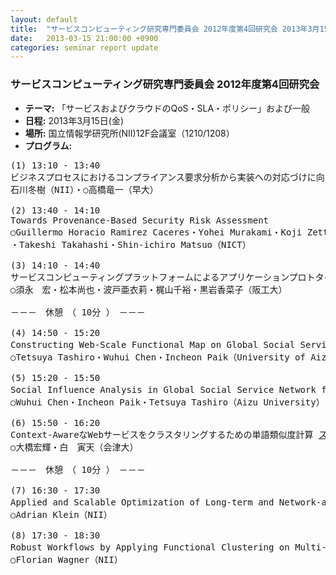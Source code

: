 ```yaml
---
layout: default
title:  "サービスコンピューティング研究専門委員会 2012年度第4回研究会 2013年3月15日(金)"
date:   2013-03-15 21:00:00 +0900
categories: seminar report update
---
```


### サービスコンピューティング研究専門委員会 2012年度第4回研究会
- __テーマ:__ 「サービスおよびクラウドのQoS・SLA・ポリシー」および一般
- __日程:__ 2013年3月15日(金)
- __場所:__ 国立情報学研究所(NII)12F会議室（1210/1208）
- __プログラム:__


<pre>
(1) 13:10 - 13:40
ビジネスプロセスにおけるコンプライアンス要求分析から実装への対応づけに向けて <a href="/assets/file20130315/ishikawa_slide.pdf">スライド</a>
石川冬樹（NII）・○高橋竜一（早大）

(2) 13:40 - 14:10
Towards Provenance-Based Security Risk Assessment
○Guillermo Horacio Ramirez Caceres・Yohei Murakami・Koji Zettsu
・Takeshi Takahashi・Shin-ichiro Matsuo（NICT）

(3) 14:10 - 14:40
サービスコンピューティングプラットフォームによるアプリケーションプロトタイピング  <a href="/assets/file20130315/sunaga_slide.pdf">スライド</a>
○須永　宏・松本尚也・波戸亜衣莉・梶山千裕・黒岩香菜子（阪工大）

－－－　休憩　（ 10分 ）　－－－

(4) 14:50 - 15:20
Constructing Web-Scale Functional Map on Global Social Service Network for Workflow-as-a-Service <a href="/assets/file20130315/tashiro_slide.pdf">スライド</a>
○Tetsuya Tashiro・Wuhui Chen・Incheon Paik（University of Aizu）

(5) 15:20 - 15:50
Social Influence Analysis in Global Social Service Network for Better Quality <a href="/assets/file20130315/chen_slide.pdf">スライド</a>
○Wuhui Chen・Incheon Paik・Tetsuya Tashiro（Aizu University）

(6) 15:50 - 16:20
Context-AwareなWebサービスをクラスタリングするための単語類似度計算 <a href="/assets/file20130315/ohashi_slide.pdf">スライド</a>
○大橋宏輝・白　寅天（会津大）

－－－　休憩　（ 10分 ）　－－－

(7) 16:30 - 17:30
Applied and Scalable Optimization of Long-term and Network-aware Service Compositions  <a href="/assets/file20130315/adrian_slide.pdf">スライド</a>
○Adrian Klein（NII）

(8) 17:30 - 18:30
Robust Workflows by Applying Functional Clustering on Multi-Objective Service Composition  <a href="/assets/file20130315/florian_slide.pdf">スライド</a>
○Florian Wagner（NII）
</pre>

